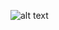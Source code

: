 ![alt text](https://github.com/yarosheptab/computer-graphics-1/blob/main/head_rotation.gif?raw=true)
